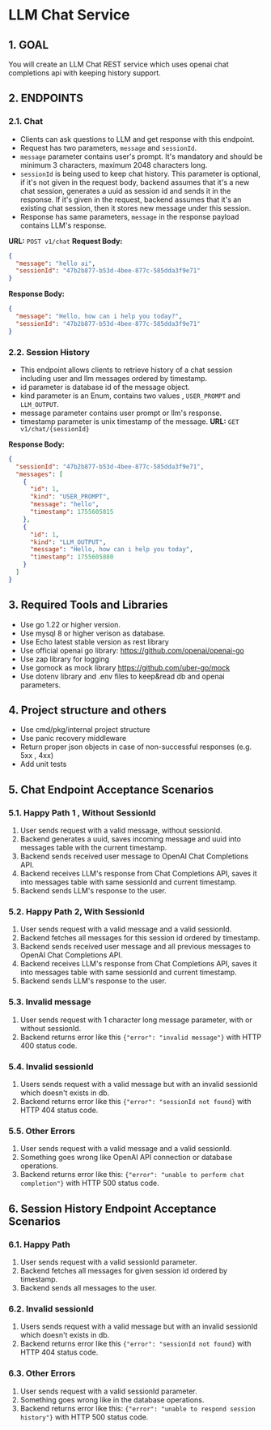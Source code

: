 # LLM Chat Service

## 1. GOAL
You will create an LLM Chat REST service which uses openai chat completions api with keeping history support. 

## 2. ENDPOINTS

### 2.1. Chat
 - Clients can ask questions to LLM and get response with this endpoint.
 - Request has two parameters, `message` and `sessionId`. 
 - `message` parameter contains user's prompt. It's mandatory and should be minimum 3 characters, maximum 2048  characters long. 
 - `sessionId` is being used to keep chat history. This parameter is optional, if it's not given in the request body, backend assumes that it's a new chat session, generates a uuid as session id and sends it in the response.  If it's given in the request, backend assumes that it's an existing chat session, then it stores new message under this session.
 - Response has same parameters, `message` in the response payload contains LLM's response.

**URL:** `POST v1/chat`
**Request Body:** 
```json
{
  "message": "hello ai",
  "sessionId": "47b2b877-b53d-4bee-877c-585dda3f9e71"
}
```

**Response Body:**
```json
{
  "message": "Hello, how can i help you today?",
  "sessionId": "47b2b877-b53d-4bee-877c-585dda3f9e71"
}
```


### 2.2. Session History
 - This endpoint allows clients to retrieve history of a chat session including user and llm messages ordered by timestamp.
 - id parameter is database id of the message object.
 - kind parameter is an Enum, contains two values , `USER_PROMPT` and `LLM_OUTPUT`. 
 - message parameter contains user prompt or llm's response.
 - timestamp parameter is unix timestamp of the message.
**URL:** `GET v1/chat/{sessionId}`

**Response Body:** 
```json
{
  "sessionId": "47b2b877-b53d-4bee-877c-585dda3f9e71",
  "messages": [
    {
      "id": 1,
      "kind": "USER_PROMPT",
      "message": "hello",
      "timestamp": 1755605815
    },
    {
      "id": 1,
      "kind": "LLM_OUTPUT",
      "message": "Hello, how can i help you today",
      "timestamp": 1755605880
    }
  ]
}
```

## 3. Required Tools and Libraries

 - Use go 1.22 or higher version.
 - Use mysql 8 or higher verison as database.
 - Use Echo latest stable version as rest library
 - Use official openai go library: https://github.com/openai/openai-go
 - Use zap library for logging
 - Use gomock as mock library https://github.com/uber-go/mock
 - Use dotenv library and .env files to keep&read db and openai parameters.


## 4. Project structure and others
 - Use cmd/pkg/internal project structure
 - Use panic recovery middleware
 - Return proper json objects in case of non-successful responses (e.g. 5xx , 4xx)
 - Add unit tests


## 5. Chat Endpoint Acceptance Scenarios

### 5.1. Happy Path 1 , Without SessionId
1. User sends request with a valid message, without sessionId.
2. Backend generates a uuid, saves incoming message and uuid into messages table with the current timestamp.
3. Backend sends received user message to OpenAI Chat Completions API.
4. Backend receives LLM's response from Chat Completions API, saves it into messages table with same sessionId and current timestamp.
5. Backend sends LLM's response to the user.

### 5.2. Happy Path 2, With SessionId
1. User sends request with a valid message and a valid sessionId.
2. Backend fetches all messages for this session id ordered by timestamp.
3. Backend sends received user message and all previous messages to OpenAI Chat Completions API.
4. Backend receives LLM's response from Chat Completions API, saves it into messages table with same sessionId and current timestamp.
5. Backend sends LLM's response to the user.

### 5.3. Invalid message
1. User sends request with 1 character long message parameter, with or without sessionId.
2. Backend returns error like this `{"error": "invalid message"}` with HTTP 400 status code.

### 5.4. Invalid sessionId
1. Users sends request with a valid message but with an invalid sessionId which doesn't exists in db.
2. Backend returns error like this `{"error": "sessionId not found}`  with HTTP 404 status code.

### 5.5. Other Errors
1. User sends request with a valid message and a valid sessionId.
2. Something goes wrong like OpenAI API connection or database operations.
3. Backend returns error like this: `{"error": "unable to perform chat completion"}` with HTTP 500 status code.


## 6. Session History Endpoint Acceptance Scenarios

### 6.1. Happy Path
1. User sends request with a valid sessionId parameter.
2. Backend fetches all messages for given session id ordered by timestamp.
3. Backend sends all messages to the user.


### 6.2. Invalid sessionId
1. Users sends request with a valid message but with an invalid sessionId which doesn't exists in db.
2. Backend returns error like this `{"error": "sessionId not found}`  with HTTP 404 status code.

### 6.3. Other Errors
1. User sends request with a valid sessionId parameter.
2. Something goes wrong like in the database operations.
3. Backend returns error like this: `{"error": "unable to respond session history"}` with HTTP 500 status code.
